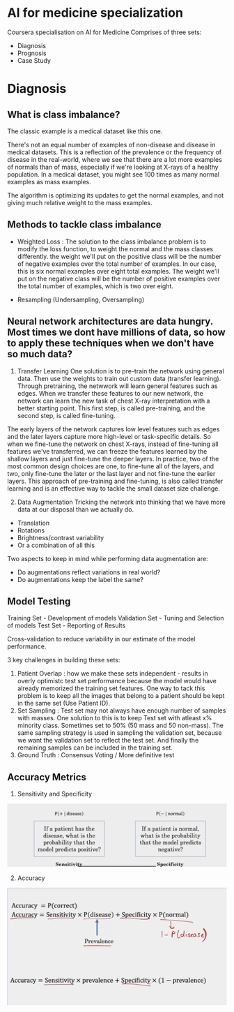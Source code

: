 # AI for medicine specialization
Coursera specialisation on AI for Medicine
Comprises of three sets:
- Diagnosis
- Prognosis
- Case Study

# Diagnosis

## What is class imbalance?
The classic example is a medical dataset like this one.

There's not an equal number of examples of non-disease and disease in medical datasets. This is a reflection of the prevalence or the frequency of disease in the real-world, where we see that there are a lot more examples of normals than of mass, especially if we're looking at X-rays of a healthy population. In a medical dataset, you might see 100 times as many normal examples as mass examples.

The algorithm is optimizing its updates to get the normal examples, and not giving much relative weight to the mass examples. 

## Methods to tackle class imbalance

- Weighted Loss :
The solution to the class imbalance problem is to modify the loss function, to weight the normal and the mass classes differently. the weight we'll put on the positive class will be the number of negative examples over the total number of examples. In our case, this is six normal examples over eight total examples. The weight we'll put on the negative class will be the number of positive examples over the total number of examples, which is two over eight.

- Resampling (Undersampling, Oversampling)

## Neural network architectures are data hungry. Most times we dont have millions of data, so how to apply these techniques when we don't have so much data?

1. Transfer Learning
One solution is to pre-train the network using general data. Then use the weights to train out custom data (transfer learning). Through pretraining, the netwwork will learn general features such as edges. When we transfer these features to our new network, the network can learn the new task of chest X-ray interpretation with a better starting point. This first step, is called pre-training, and the second step, is called fine-tuning. 

The early layers of the network captures low level features such as edges and the later layers capture more high-level or task-specific details.
So when we fine-tune the network on chest X-rays, instead of fine-tuning all features we've transferred, we can freeze the features learned by the shallow layers and just fine-tune the deeper layers. In practice, two of the most common design choices are one, to fine-tune all of the layers, and two, only fine-tune the later or the last layer and not fine-tune the earlier layers. This approach of pre-training and fine-tuning, is also called transfer learning and is an effective way to tackle the small dataset size challenge.

2. Data Augmentation
Tricking the network into thinking that we have more data at our disposal than we actually do.
- Translation
- Rotations
- Brightness/contrast variability
- Or a combination of all this

Two aspects to keep in mind while performing data augmentation are:
* Do augmentations reflect variations in real world?
* Do augmentations keep the label the same?

## Model Testing

Training Set - Development of models
Validation Set - Tuning and Selection of models
Test Set - Reporting of Results

Cross-validation to reduce variability in our estimate of the model performance.

3 key challenges in building these sets:
1. Patient Overlap : how we make these sets independent - results in overly optimistc test set performance because the model would have already memorized the training set features. One way to tack this problem is to keep all the images that belong to a patient should be kept in the same set (Use Patient ID).
2. Set Sampling : Test set may not always have enough number of samples with masses. One solution to this is to keep Test set with atleast x% minority class. Sometimes set to 50% (50 mass and 50 non-mass). The same sampling strategy is used in sampling the validation set, because we want the validation set to reflect the test set. And finally the remaining samples can be included in the training set.
3. Ground Truth : Consensus Voting / More definitive test

## Accuracy Metrics

1. Sensitivity and Specificity 

![alt text](https://github.com/SSteni/ai-for-medicine-spec/blob/main/Accuracy.png)

2. Accuracy

![alt text](https://github.com/SSteni/ai-for-medicine-spec/blob/main/Accuracy2.png)

